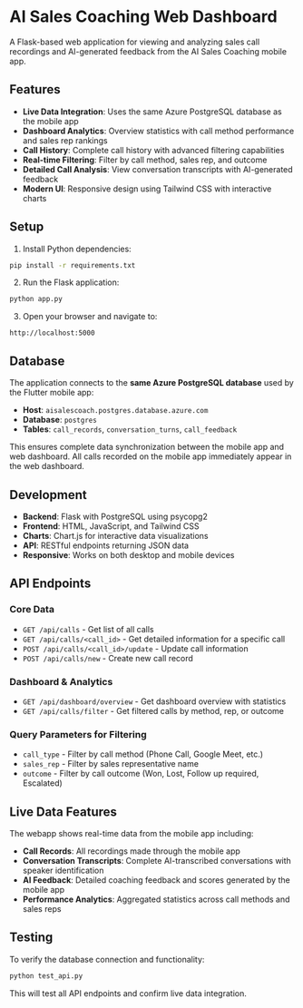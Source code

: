 # AI Sales Coaching Web Dashboard

A Flask-based web application for viewing and analyzing sales call recordings and AI-generated feedback from the AI Sales Coaching mobile app.

## Features

- **Live Data Integration**: Uses the same Azure PostgreSQL database as the mobile app
- **Dashboard Analytics**: Overview statistics with call method performance and sales rep rankings
- **Call History**: Complete call history with advanced filtering capabilities
- **Real-time Filtering**: Filter by call method, sales rep, and outcome
- **Detailed Call Analysis**: View conversation transcripts with AI-generated feedback
- **Modern UI**: Responsive design using Tailwind CSS with interactive charts

## Setup

1. Install Python dependencies:
```bash
pip install -r requirements.txt
```

2. Run the Flask application:
```bash
python app.py
```

3. Open your browser and navigate to:
```
http://localhost:5000
```

## Database

The application connects to the **same Azure PostgreSQL database** used by the Flutter mobile app:

- **Host**: `aisalescoach.postgres.database.azure.com`
- **Database**: `postgres`
- **Tables**: `call_records`, `conversation_turns`, `call_feedback`

This ensures complete data synchronization between the mobile app and web dashboard. All calls recorded on the mobile app immediately appear in the web dashboard.

## Development

- **Backend**: Flask with PostgreSQL using psycopg2
- **Frontend**: HTML, JavaScript, and Tailwind CSS
- **Charts**: Chart.js for interactive data visualizations
- **API**: RESTful endpoints returning JSON data
- **Responsive**: Works on both desktop and mobile devices

## API Endpoints

### Core Data
- `GET /api/calls` - Get list of all calls
- `GET /api/calls/<call_id>` - Get detailed information for a specific call
- `POST /api/calls/<call_id>/update` - Update call information
- `POST /api/calls/new` - Create new call record

### Dashboard & Analytics
- `GET /api/dashboard/overview` - Get dashboard overview with statistics
- `GET /api/calls/filter` - Get filtered calls by method, rep, or outcome

### Query Parameters for Filtering
- `call_type` - Filter by call method (Phone Call, Google Meet, etc.)
- `sales_rep` - Filter by sales representative name
- `outcome` - Filter by call outcome (Won, Lost, Follow up required, Escalated)

## Live Data Features

The webapp shows real-time data from the mobile app including:

- **Call Records**: All recordings made through the mobile app
- **Conversation Transcripts**: Complete AI-transcribed conversations with speaker identification
- **AI Feedback**: Detailed coaching feedback and scores generated by the mobile app
- **Performance Analytics**: Aggregated statistics across call methods and sales reps

## Testing

To verify the database connection and functionality:

```bash
python test_api.py
```

This will test all API endpoints and confirm live data integration. 
